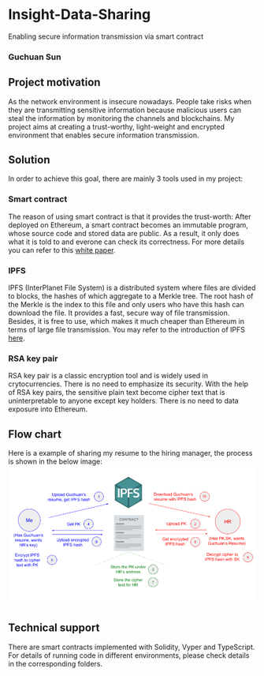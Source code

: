 # Insight-Data-Sharing
Enabling secure information transmission via smart contract
### Guchuan Sun
## Project motivation
As the network environment is insecure nowadays. People take risks when they are transmitting sensitive information because malicious users can steal the information by monitoring the channels and blockchains. My project aims at creating a trust-worthy, light-weight and encrypted environment that enables secure information transmission.

## Solution
In order to achieve this goal, there are mainly 3 tools used in my project:
### Smart contract
The reason of using smart contract is that it provides the trust-worth: After deployed on Ethereum, a smart contract becomes an immutable program, whose source code and stored data are public. As a result, it only does what it is told to and everone can check its correctness. For more details you can refer to this [white paper](https://github.com/ethereum/wiki/wiki/White-Paper).
### IPFS
IPFS (InterPlanet File System) is a distributed system where files are divided to blocks, the hashes of which aggregate to a Merkle tree. The root hash of the Merkle is the index to this file and only users who have this hash can download the file. It provides a fast, secure way of file transmission. Besides, it is free to use, which makes it much cheaper than Ethereum in terms of large file transmission. You may refer to the introduction of IPFS [here](https://github.com/ipfs/ipfs).
### RSA key pair
RSA key pair is a classic encryption tool and is widely used in crytocurrencies. There is no need to emphasize its security. With the help of RSA key pairs, the sensitive plain text become cipher text that is uninterpretable to anyone except key holders. There is no need to data exposure into Ethereum.

## Flow chart
Here is a example of sharing my resume to the hiring manager, the process is shown in the below image:
![pic](/images/Flow_chart.png)

## Technical support
There are smart contracts implemented with Solidity, Vyper and TypeScript. For details of running code in different environments, please check details in the corresponding folders.
